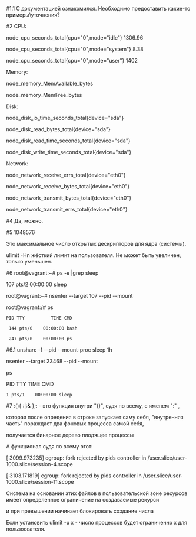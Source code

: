 #1.1
С документацией ознакомился. Необходимо предоставить какие-то примеры\уточнения?

#2
CPU:

node_cpu_seconds_total{cpu="0",mode="idle"} 1306.96

node_cpu_seconds_total{cpu="0",mode="system"} 8.38

node_cpu_seconds_total{cpu="0",mode="user"} 1402

Memory:

node_memory_MemAvailable_bytes 

node_memory_MemFree_bytes

Disk:

node_disk_io_time_seconds_total{device="sda"} 

node_disk_read_bytes_total{device="sda"} 

node_disk_read_time_seconds_total{device="sda"} 

node_disk_write_time_seconds_total{device="sda"}

Network:

node_network_receive_errs_total{device="eth0"} 

node_network_receive_bytes_total{device="eth0"} 

node_network_transmit_bytes_total{device="eth0"}

node_network_transmit_errs_total{device="eth0"}

#4
Да, можно.

#5
1048576

Это максимальное число открытых дескрипторов для ядра (системы).

ulimit -Hn жёсткий лимит на пользователя. Не может быть увеличен, только уменьшен.

#6
root@vagrant:~# ps -e |grep sleep

   107 pts/2    00:00:00 sleep

root@vagrant:~# nsenter --target 107 --pid --mount

root@vagrant:/# ps

    PID TTY          TIME CMD

     144 pts/0    00:00:00 bash

     247 pts/0    00:00:00 ps

#6.1 
unshare -f --pid --mount-proc sleep 1h

nsenter --target 23468 --pid --mount

ps

PID TTY          TIME CMD

    1 pts/1    00:00:00 sleep

#7
:(){ :|:& };: - это функция внутри "{}", судя по всему, с именем ":" ,

которая после опредения в строке запускает саму себя, "внутренняя часть" пораждает два фоновых процесса самой себя,

получается бинарное дерево плодящее процессы 

А функционал судя по всему этот:

[ 3099.973235] cgroup: fork rejected by pids controller in /user.slice/user-1000.slice/session-4.scope

[ 3103.171819] cgroup: fork rejected by pids controller in /user.slice/user-1000.slice/session-11.scope

Система на основании этих файлов в пользовательской зоне ресурсов имеет определенное ограничение на создаваемые рекурси 

и при превышении начинает блокировать создание числа 

Если установить ulimit -u x - число процессов будет ограниченно x для пользоователя.